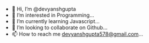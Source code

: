 - 👋 Hi, I’m @devyanshgupta
- 👀 I’m interested in Programming...
- 🌱 I’m currently learning Javascript...
- 💞️ I’m looking to collaborate on Github...
- 📫 How to reach me devyanshgupta578@gmail.com...
